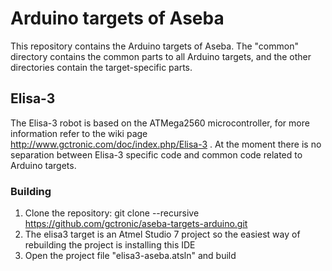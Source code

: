 # Arduino targets of Aseba
This repository contains the Arduino targets of Aseba.
The "common" directory contains the common parts to all Arduino targets, and the other directories contain the target-specific parts.

## Elisa-3
The Elisa-3 robot is based on the ATMega2560 microcontroller, for more information refer to the wiki page http://www.gctronic.com/doc/index.php/Elisa-3 .
At the moment there is no separation between Elisa-3 specific code and common code related to Arduino targets.

### Building
1. Clone the repository: git clone --recursive https://github.com/gctronic/aseba-targets-arduino.git
2. The elisa3 target is an Atmel Studio 7 project so the easiest way of rebuilding the project is installing this IDE
3. Open the project file "elisa3-aseba.atsln" and build



